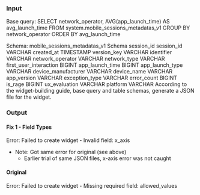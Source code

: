 ### Input

Base query:
SELECT network_operator, AVG(app_launch_time) AS avg_launch_time
FROM system.mobile_sessions_metadatas_v1
GROUP BY network_operator ORDER BY avg_launch_time

Schema:
mobile_sessions_metadatas_v1
Schema
session_id
session_id
VARCHAR
created_at
TIMESTAMP
version_key
VARCHAR
identifier
VARCHAR
network_operator
VARCHAR
network_type
VARCHAR
first_user_interaction
BIGINT
app_launch_time
BIGINT
app_launch_type
VARCHAR
device_manufacturer
VARCHAR
device_name
VARCHAR
app_version
VARCHAR
exception_type
VARCHAR
error_count
BIGINT
is_rage
BIGINT
ux_evaluation
VARCHAR
platform
VARCHAR
According to the widget-building guide, base query and table schemas, generate a JSON file for the widget.

### Output

#### Fix 1 - Field Types

Error: Failed to create widget - Invalid field: x_axis

- Note: Got same error for original (see above)
  - Earlier trial of same JSON files, x-axis error was not caught

#### Original

Error: Failed to create widget - Missing required field: allowed_values
